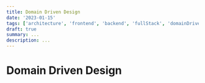 ```yaml
---
title: Domain Driven Design
date: '2023-01-15'
tags: ['architecture', 'frontend', 'backend', 'fullStack', 'domainDrivenDesign']
draft: true
summary: ...
description: ...
---
```


# Domain Driven Design